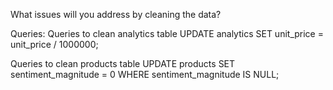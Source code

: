 What issues will you address by cleaning the data?





Queries:
Queries to clean analytics table
UPDATE analytics
SET unit_price = unit_price / 1000000;

Queries to clean products table
UPDATE products
SET sentiment_magnitude = 0
WHERE sentiment_magnitude IS NULL;
